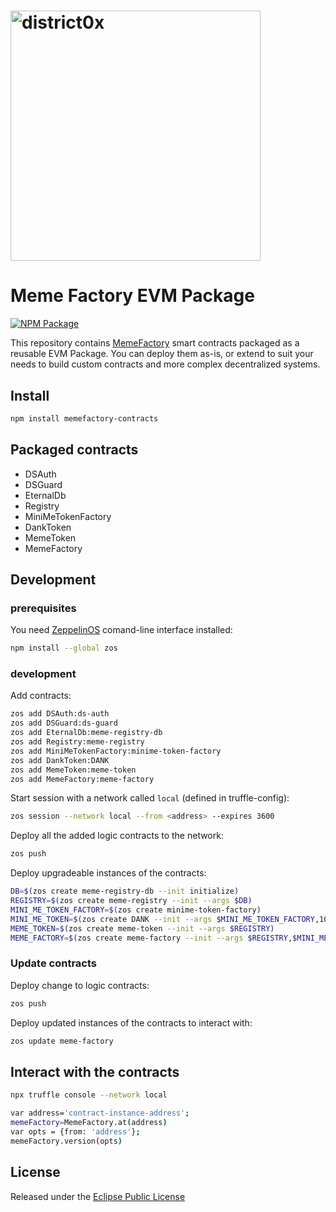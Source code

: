 # <img src="https://district0x.io/images/logo@2x.png" alt="district0x" width="400px">

# Meme Factory EVM Package

[![NPM Package](https://img.shields.io/npm/v/memefactory-contracts.svg?style=flat-square)](https://www.npmjs.org/package/memefactory-contracts)

This repository contains [MemeFactory](https://memefactory.io/) smart contracts packaged as a reusable EVM Package.
You can deploy them as-is, or extend to suit your needs to build custom contracts and more complex decentralized systems.

## Install

```bash
npm install memefactory-contracts
```

## Packaged contracts

- DSAuth
- DSGuard
- EternalDb
- Registry
- MiniMeTokenFactory
- DankToken
- MemeToken
- MemeFactory

## Development

### prerequisites

You need [ZeppelinOS](https://docs.zeppelinos.org/docs/start.html) comand-line interface installed:

```bash
npm install --global zos
```

### development

Add contracts:

```bash
zos add DSAuth:ds-auth
zos add DSGuard:ds-guard
zos add EternalDb:meme-registry-db
zos add Registry:meme-registry
zos add MiniMeTokenFactory:minime-token-factory
zos add DankToken:DANK
zos add MemeToken:meme-token
zos add MemeFactory:meme-factory
```

Start session with a network called `local` (defined in truffle-config):

```bash
zos session --network local --from <address> --expires 3600
```

Deploy all the added logic contracts to the network:

```bash
zos push
```

Deploy upgradeable instances of the contracts:

```bash
DB=$(zos create meme-registry-db --init initialize)
REGISTRY=$(zos create meme-registry --init --args $DB)
MINI_ME_TOKEN_FACTORY=$(zos create minime-token-factory)
MINI_ME_TOKEN=$(zos create DANK --init --args $MINI_ME_TOKEN_FACTORY,1000000000000000000000000000)
MEME_TOKEN=$(zos create meme-token --init --args $REGISTRY)
MEME_FACTORY=$(zos create meme-factory --init --args $REGISTRY,$MINI_ME_TOKEN,$MEME_TOKEN,1)
```

### Update contracts

Deploy change to logic contracts:

```bash
zos push
```

Deploy updated instances of the contracts to interact with:

```bash
zos update meme-factory
```

## Interact with the contracts

```bash
npx truffle console --network local
```

```bash
var address='contract-instance-address';
memeFactory=MemeFactory.at(address)
var opts = {from: 'address'};
memeFactory.version(opts)
```

## License

Released under the [Eclipse Public License](LICENSE)
